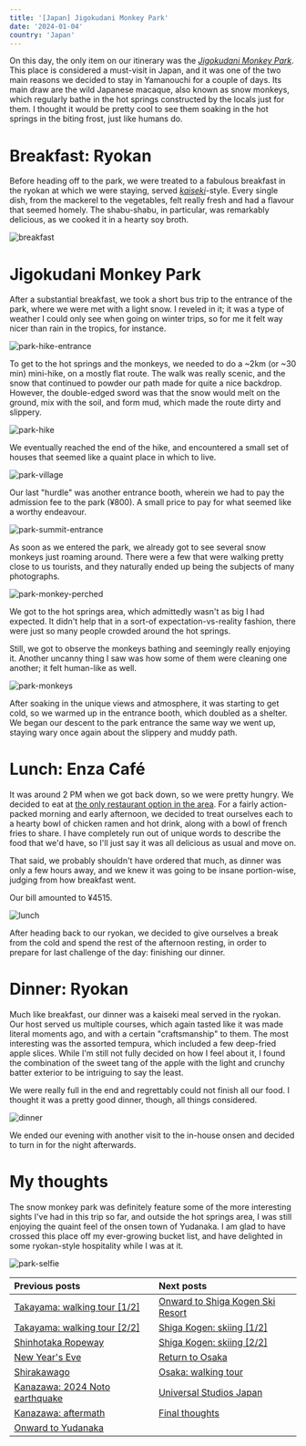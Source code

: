 ```yaml
---
title: '[Japan] Jigokudani Monkey Park'
date: '2024-01-04'
country: 'Japan'
---
```


On this day, the only item on our itinerary was the [*Jigokudani Monkey Park*](https://en.jigokudani-yaenkoen.co.jp/). This place is considered a must-visit in Japan, and it was one of the two main reasons we decided to stay in Yamanouchi for a couple of days. Its main draw are the wild Japanese macaque, also known as snow monkeys, which regularly bathe in the hot springs constructed by the locals just for them. I thought it would be pretty cool to see them soaking in the hot springs in the biting frost, just like humans do.

# Breakfast: Ryokan

Before heading off to the park, we were treated to a fabulous breakfast in the ryokan at which we were staying, served [*kaiseki*](https://edition.cnn.com/travel/article/guide-to-kaiseki-cuisine/index.html)-style. Every single dish, from the mackerel to the vegetables, felt really fresh and had a flavour that seemed homely. The shabu-shabu, in particular, was remarkably delicious, as we cooked it in a hearty soy broth.

![breakfast](/images/posts/travel/japan-2023/jigokudani-monkey-park/breakfast.jpg)

# Jigokudani Monkey Park

After a substantial breakfast, we took a short bus trip to the entrance of the park, where we were met with a light snow. I reveled in it; it was a type of weather I could only see when going on winter trips, so for me it felt way nicer than rain in the tropics, for instance.

![park-hike-entrance](/images/posts/travel/japan-2023/jigokudani-monkey-park/park-hike-entrance.jpg)

To get to the hot springs and the monkeys, we needed to do a ~2km (or ~30 min) mini-hike, on a mostly flat route. The walk was really scenic, and the snow that continued to powder our path made for quite a nice backdrop. However, the double-edged sword was that the snow would melt on the ground, mix with the soil, and form mud, which made the route dirty and slippery.

![park-hike](/images/posts/travel/japan-2023/jigokudani-monkey-park/park-hike.jpg)

We eventually reached the end of the hike, and encountered a small set of houses that seemed like a quaint place in which to live.

![park-village](/images/posts/travel/japan-2023/jigokudani-monkey-park/park-village.jpg)

Our last "hurdle" was another entrance booth, wherein we had to pay the admission fee to the park (¥800). A small price to pay for what seemed like a worthy endeavour.

![park-summit-entrance](/images/posts/travel/japan-2023/jigokudani-monkey-park/park-summit-entrance.jpg)

As soon as we entered the park, we already got to see several snow monkeys just roaming around. There were a few that were walking pretty close to us tourists, and they naturally ended up being the subjects of many photographs.

![park-monkey-perched](/images/posts/travel/japan-2023/jigokudani-monkey-park/park-monkey-perched.jpg)

We got to the hot springs area, which admittedly wasn't as big I had expected. It didn't help that in a sort-of expectation-vs-reality fashion, there were just so many people crowded around the hot springs.

Still, we got to observe the monkeys bathing and seemingly really enjoying it. Another uncanny thing I saw was how some of them were cleaning one another; it felt human-like as well.

![park-monkeys](/images/posts/travel/japan-2023/jigokudani-monkey-park/park-monkeys.jpg)

After soaking in the unique views and atmosphere, it was starting to get cold, so we warmed up in the entrance booth, which doubled as a shelter. We began our descent to the park entrance the same way we went up, staying wary once again about the slippery and muddy path.

# Lunch: Enza Café

It was around 2 PM when we got back down, so we were pretty hungry. We decided to eat at [the only restaurant option in the area](https://enzacafe.com/en/). For a fairly action-packed morning and early afternoon, we decided to treat ourselves each to a hearty bowl of chicken ramen and hot drink, along with a bowl of french fries to share. I have completely run out of unique words to describe the food that we'd have, so I'll just say it was all delicious as usual and move on.

That said, we probably shouldn't have ordered that much, as dinner was only a few hours away, and we knew it was going to be insane portion-wise, judging from how breakfast went.

Our bill amounted to ¥4515.

![lunch](/images/posts/travel/japan-2023/jigokudani-monkey-park/lunch.jpg)

After heading back to our ryokan, we decided to give ourselves a break from the cold and spend the rest of the afternoon resting, in order to prepare for last challenge of the day: finishing our dinner.

# Dinner: Ryokan

Much like breakfast, our dinner was a kaiseki meal served in the ryokan. Our host served us multiple courses, which again tasted like it was made literal moments ago, and with a certain "craftsmanship" to them. The most interesting was the assorted tempura, which included a few deep-fried apple slices. While I'm still not fully decided on how I feel about it, I found the combination of the sweet tang of the apple with the light and crunchy batter exterior to be intriguing to say the least.

We were really full in the end and regrettably could not finish all our food. I thought it was a pretty good dinner, though, all things considered.

![dinner](/images/posts/travel/japan-2023/jigokudani-monkey-park/dinner.jpg)

We ended our evening with another visit to the in-house onsen and decided to turn in for the night afterwards.

# My thoughts

The snow monkey park was definitely feature some of the more interesting sights I've had in this trip so far, and outside the hot springs area, I was still enjoying the quaint feel of the onsen town of Yudanaka. I am glad to have crossed this place off my ever-growing bucket list, and have delighted in some ryokan-style hospitality while I was at it.

![park-selfie](/images/posts/travel/japan-2023/jigokudani-monkey-park/park-selfie.jpg)

| Previous posts | Next posts |
| :---           | :---       |
| [Takayama: walking tour [1/2]](./takayama-walking-tour-1) | [Onward to Shiga Kogen Ski Resort](./onward-to-shiga-kogen) |
| [Takayama: walking tour [2/2]](./takayama-walking-tour-2) | [Shiga Kogen: skiing [1/2]](./shiga-kogen-skiing-1) |
| [Shinhotaka Ropeway](./shinhotaka-ropeway) | [Shiga Kogen: skiing [2/2]](./shiga-kogen-skiing-2) |
| [New Year's Eve](./new-years-eve) | [Return to Osaka](./return-to-osaka) |
| [Shirakawago](./shirakawago) | [Osaka: walking tour](./osaka-walking-tour) |
| [Kanazawa: 2024 Noto earthquake](./kanazawa-earthquake) | [Universal Studios Japan](./usj) |
| [Kanazawa: aftermath](./kanazawa-aftermath) | [Final thoughts](./final-thoughts) |
| [Onward to Yudanaka](./onward-to-yudanaka.md) | |
